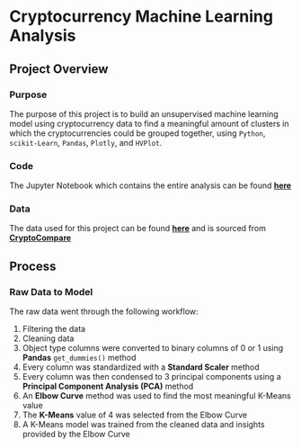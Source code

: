 # Cryptocurrency Machine Learning Analysis

## Project Overview

### Purpose

The purpose of this project is to build an unsupervised machine learning model using cryptocurrency data to find a meaningful amount of clusters in which the cryptocurrencies could be grouped together, using `Python`, `scikit-Learn`, `Pandas`, `Plotly`, and `HVPlot`.

### Code

The Jupyter Notebook which contains the entire analysis can be found **[here](./crypto_clustering.ipynb)**

### Data

The data used for this project can be found **[here](./resources/crypto_data.csv)** and is sourced from **[CryptoCompare](https://min-api.cryptocompare.com/data/all/coinlist)**

## Process

### Raw Data to Model

The raw data went through the following workflow:

1. Filtering the data
2. Cleaning data
3. Object type columns were converted to binary columns of 0 or 1 using **Pandas** `get_dummies()` method
4. Every column was standardized with a **Standard Scaler** method
5. Every column was then condensed to 3 principal components using a **Principal Component Analysis (PCA)** method
6. An **Elbow Curve** method was used to find the most meaningful K-Means value
7. The **K-Means** value of 4 was selected from the Elbow Curve
8. A K-Means model was trained from the cleaned data and insights provided by the Elbow Curve
